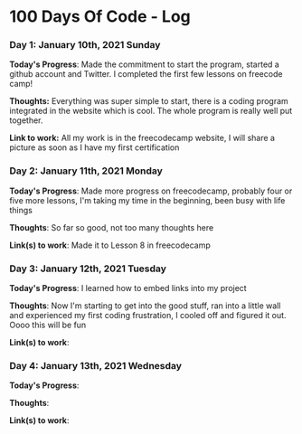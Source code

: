 # 100 Days Of Code - Log

### Day 1: January 10th, 2021 Sunday

**Today's Progress**: Made the commitment to start the program, started a github account and Twitter. I completed the first few lessons on freecode camp!

**Thoughts:** Everything was super simple to start, there is a coding program integrated in the website which is cool. The whole program is really well put together.

**Link to work:** All my work is in the freecodecamp website, I will share a picture as soon as I have my first certification

### Day 2: January 11th, 2021 Monday

**Today's Progress**: Made more progress on freecodecamp, probably four or five more lessons, I'm taking my time in the beginning, been busy with life things

**Thoughts**: So far so good, not too many thoughts here

**Link(s) to work**: Made it to Lesson 8 in freecodecamp

### Day 3: January 12th, 2021 Tuesday

**Today's Progress**: I learned how to embed links into my project

**Thoughts**: Now I'm starting to get into the good stuff, ran into a little wall and experienced my first coding frustration, I cooled off and figured it out. Oooo this will be fun

**Link(s) to work**: 

### Day 4: January 13th, 2021 Wednesday

**Today's Progress**: 

**Thoughts**: 

**Link(s) to work**: 
